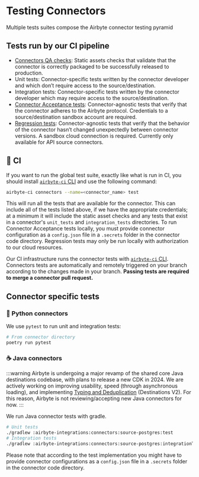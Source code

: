 # Testing Connectors

Multiple tests suites compose the Airbyte connector testing pyramid

## Tests run by our CI pipeline

- [Connectors QA checks](https://docs.airbyte.com/contributing-to-airbyte/resources/qa-checks): Static assets checks that validate that the connector is correctly packaged to be successfully released to production.
- Unit tests: Connector-specific tests written by the connector developer and which don’t require access to the source/destination.
- Integration tests: Connector-specific tests written by the connector developer which may require access to the source/destination.
- [Connector Acceptance tests](https://docs.airbyte.com/connector-development/testing-connectors/connector-acceptance-tests-reference/): Connector-agnostic tests that verify that the connector adheres to the Airbyte protocol. Credentials to a source/destination sandbox account are required.
- [Regression tests](https://github.com/airbytehq/airbyte/tree/master/airbyte-ci/connectors/live-tests): Connector-agnostic tests that verify that the behavior of the connector hasn’t changed unexpectedly between connector versions. A sandbox cloud connection is required. Currently only available for API source connectors.


## 🤖 CI

If you want to run the global test suite, exactly like what is run in CI, you should install [`airbyte-ci` CLI](https://github.com/airbytehq/airbyte/blob/master/airbyte-ci/connectors/pipelines/README.md) and use the following command:

```bash
airbyte-ci connectors --name=<connector_name> test
```

This will run all the tests that are available for the connector. This can include all of the tests listed above, if we have the appropriate credentials; at a minimum it will include the static asset checks and any tests that exist in a connector's `unit_tests` and `integration_tests` directories.
To run Connector Acceptance tests locally, you must provide connector configuration as a `config.json` file in a `.secrets` folder in the connector code directory.
Regression tests may only be run locally with authorization to our cloud resources.

Our CI infrastructure runs the connector tests with [`airbyte-ci` CLI](https://github.com/airbytehq/airbyte/blob/master/airbyte-ci/connectors/pipelines/README.md). Connectors tests are automatically and remotely triggered on your branch according to the changes made in your branch.
**Passing tests are required to merge a connector pull request.**

## Connector specific tests

### 🐍 Python connectors

We use `pytest` to run unit and integration tests:

```bash
# From connector directory
poetry run pytest
```

### ☕ Java connectors

:::warning
Airbyte is undergoing a major revamp of the shared core Java destinations codebase, with plans to release a new CDK in 2024.
We are actively working on improving usability, speed (through asynchronous loading), and implementing [Typing and Deduplication](/using-airbyte/core-concepts/typing-deduping) (Destinations V2).
For this reason, Airbyte is not reviewing/accepting new Java connectors for now.
:::

We run Java connector tests with gradle.

```bash
# Unit tests
./gradlew :airbyte-integrations:connectors:source-postgres:test
# Integration tests
./gradlew :airbyte-integrations:connectors:source-postgres:integrationTestJava
```

Please note that according to the test implementation you might have to provide connector configurations as a `config.json` file in a `.secrets` folder in the connector code directory.

